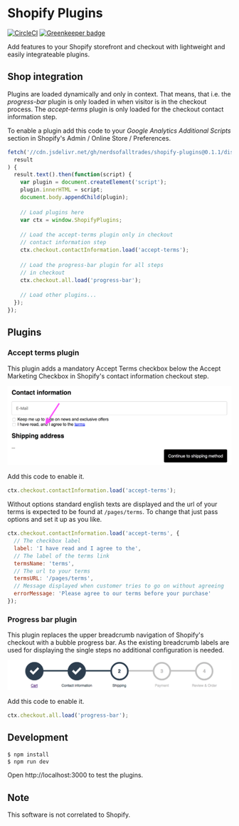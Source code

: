 # Shopify Plugins

[![CircleCI](https://circleci.com/gh/nerdsofalltrades/shopify-plugins.svg?style=svg)](https://circleci.com/gh/nerdsofalltrades/shopify-plugins)
[![Greenkeeper badge](https://badges.greenkeeper.io/nerdsofalltrades/shopify-plugins.svg)](https://greenkeeper.io/)

Add features to your Shopify storefront and checkout with lightweight and easily integrateable plugins.

## Shop integration

Plugins are loaded dynamically and only in context. That means, that i.e. the _progress-bar_ plugin is only loaded in when visitor is in the checkout process.
The _accept-terms_ plugin is only loaded for the checkout contact information step.

To enable a plugin add this code to your _Google Analytics Additional Scripts_ section in Shopify's Admin / Online Store / Preferences.

```javascript
fetch('//cdn.jsdelivr.net/gh/nerdsofalltrades/shopify-plugins@0.1.1/dist/shopify-plugin-loader.min.js').then(function(
  result
) {
  result.text().then(function(script) {
    var plugin = document.createElement('script');
    plugin.innerHTML = script;
    document.body.appendChild(plugin);

    // Load plugins here
    var ctx = window.ShopifyPlugins;

    // Load the accept-terms plugin only in checkout
    // contact information step
    ctx.checkout.contactInformation.load('accept-terms');

    // Load the progress-bar plugin for all steps
    // in checkout
    ctx.checkout.all.load('progress-bar');

    // Load other plugins...
  });
});
```

## Plugins

### Accept terms plugin

This plugin adds a mandatory Accept Terms checkbox below the Accept Marketing
Checkbox in Shopify's contact information checkout step.

![Accept terms plugin in action](examples/accept-terms/accept-terms.png)

Add this code to enable it.

```javascript
ctx.checkout.contactInformation.load('accept-terms');
```

Without options standard english texts are displayed and the url of your terms
is expected to be found at `/pages/terms`. To change that just pass options
and set it up as you like.

```javascript
ctx.checkout.contactInformation.load('accept-terms', {
  // The checkbox label
  label: 'I have read and I agree to the',
  // The label of the terms link
  termsName: 'terms',
  // The url to your terms
  termsURL: '/pages/terms',
  // Message displayed when customer tries to go on without agreeing
  errorMessage: 'Please agree to our terms before your purchase'
});
```

### Progress bar plugin

This plugin replaces the upper breadcrumb navigation of Shopify's checkout with
a bubble progress bar.
As the existing breadcrumb labels are used for displaying the single steps no additional
configuration is needed.

![Progress bar plugin in action](examples/progress-bar/progress-bar.png)

Add this code to enable it.

```javascript
ctx.checkout.all.load('progress-bar');
```

## Development

```shell
$ npm install
$ npm run dev
```

Open http://localhost:3000 to test the plugins.

## Note

This software is not correlated to Shopify.
